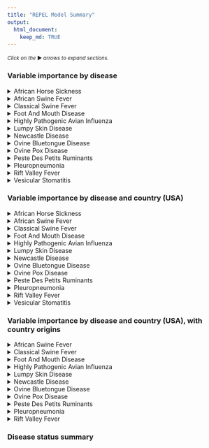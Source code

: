 ```yaml
---
title: "REPEL Model Summary"
output: 
  html_document:
    keep_md: TRUE
---
```


<small>_Click on the_ ▶ _︎arrows to expand sections._</small>



### Variable importance by disease




<details>
<summary>African Horse Sickness</summary>
![](repel-model-summary_files/figure-html/vi-by-disease-plots-1-1.png)<!-- -->
</details>
<details>
<summary>African Swine Fever</summary>
![](repel-model-summary_files/figure-html/vi-by-disease-plots-2-1.png)<!-- -->
</details>
<details>
<summary>Classical Swine Fever</summary>
![](repel-model-summary_files/figure-html/vi-by-disease-plots-3-1.png)<!-- -->
</details>
<details>
<summary>Foot And Mouth Disease</summary>
![](repel-model-summary_files/figure-html/vi-by-disease-plots-4-1.png)<!-- -->
</details>
<details>
<summary>Highly Pathogenic Avian Influenza</summary>
![](repel-model-summary_files/figure-html/vi-by-disease-plots-5-1.png)<!-- -->
</details>
<details>
<summary>Lumpy Skin Disease</summary>
![](repel-model-summary_files/figure-html/vi-by-disease-plots-6-1.png)<!-- -->
</details>
<details>
<summary>Newcastle Disease</summary>
![](repel-model-summary_files/figure-html/vi-by-disease-plots-7-1.png)<!-- -->
</details>
<details>
<summary>Ovine Bluetongue Disease</summary>
![](repel-model-summary_files/figure-html/vi-by-disease-plots-8-1.png)<!-- -->
</details>
<details>
<summary>Ovine Pox Disease</summary>
![](repel-model-summary_files/figure-html/vi-by-disease-plots-9-1.png)<!-- -->
</details>
<details>
<summary>Peste Des Petits Ruminants</summary>
![](repel-model-summary_files/figure-html/vi-by-disease-plots-10-1.png)<!-- -->
</details>
<details>
<summary>Pleuropneumonia</summary>
![](repel-model-summary_files/figure-html/vi-by-disease-plots-11-1.png)<!-- -->
</details>
<details>
<summary>Rift Valley Fever</summary>
![](repel-model-summary_files/figure-html/vi-by-disease-plots-12-1.png)<!-- -->
</details>
<details>
<summary>Vesicular Stomatitis</summary>
![](repel-model-summary_files/figure-html/vi-by-disease-plots-13-1.png)<!-- -->
</details>


### Variable importance by disease and country (USA)




<details>
<summary>African Horse Sickness</summary>
![](repel-model-summary_files/figure-html/vi-by-disease-country-plots-1-1.png)<!-- -->
</details>
<details>
<summary>African Swine Fever</summary>
![](repel-model-summary_files/figure-html/vi-by-disease-country-plots-2-1.png)<!-- -->
</details>
<details>
<summary>Classical Swine Fever</summary>
![](repel-model-summary_files/figure-html/vi-by-disease-country-plots-3-1.png)<!-- -->
</details>
<details>
<summary>Foot And Mouth Disease</summary>
![](repel-model-summary_files/figure-html/vi-by-disease-country-plots-4-1.png)<!-- -->
</details>
<details>
<summary>Highly Pathogenic Avian Influenza</summary>
![](repel-model-summary_files/figure-html/vi-by-disease-country-plots-5-1.png)<!-- -->
</details>
<details>
<summary>Lumpy Skin Disease</summary>
![](repel-model-summary_files/figure-html/vi-by-disease-country-plots-6-1.png)<!-- -->
</details>
<details>
<summary>Newcastle Disease</summary>
![](repel-model-summary_files/figure-html/vi-by-disease-country-plots-7-1.png)<!-- -->
</details>
<details>
<summary>Ovine Bluetongue Disease</summary>
![](repel-model-summary_files/figure-html/vi-by-disease-country-plots-8-1.png)<!-- -->
</details>
<details>
<summary>Ovine Pox Disease</summary>
![](repel-model-summary_files/figure-html/vi-by-disease-country-plots-9-1.png)<!-- -->
</details>
<details>
<summary>Peste Des Petits Ruminants</summary>
![](repel-model-summary_files/figure-html/vi-by-disease-country-plots-10-1.png)<!-- -->
</details>
<details>
<summary>Pleuropneumonia</summary>
![](repel-model-summary_files/figure-html/vi-by-disease-country-plots-11-1.png)<!-- -->
</details>
<details>
<summary>Rift Valley Fever</summary>
![](repel-model-summary_files/figure-html/vi-by-disease-country-plots-12-1.png)<!-- -->
</details>
<details>
<summary>Vesicular Stomatitis</summary>
![](repel-model-summary_files/figure-html/vi-by-disease-country-plots-13-1.png)<!-- -->
</details>


### Variable importance by disease and country (USA), with country origins




<details>
<summary>African Swine Fever</summary>
![](repel-model-summary_files/figure-html/vi-by-disease-country-origin-plots-1-1.png)<!-- -->
</details>
<details>
<summary>Classical Swine Fever</summary>
![](repel-model-summary_files/figure-html/vi-by-disease-country-origin-plots-2-1.png)<!-- -->
</details>
<details>
<summary>Foot And Mouth Disease</summary>
![](repel-model-summary_files/figure-html/vi-by-disease-country-origin-plots-3-1.png)<!-- -->
</details>
<details>
<summary>Highly Pathogenic Avian Influenza</summary>
![](repel-model-summary_files/figure-html/vi-by-disease-country-origin-plots-4-1.png)<!-- -->
</details>
<details>
<summary>Lumpy Skin Disease</summary>
![](repel-model-summary_files/figure-html/vi-by-disease-country-origin-plots-5-1.png)<!-- -->
</details>
<details>
<summary>Newcastle Disease</summary>
![](repel-model-summary_files/figure-html/vi-by-disease-country-origin-plots-6-1.png)<!-- -->
</details>
<details>
<summary>Ovine Bluetongue Disease</summary>
![](repel-model-summary_files/figure-html/vi-by-disease-country-origin-plots-7-1.png)<!-- -->
</details>
<details>
<summary>Ovine Pox Disease</summary>
![](repel-model-summary_files/figure-html/vi-by-disease-country-origin-plots-8-1.png)<!-- -->
</details>
<details>
<summary>Peste Des Petits Ruminants</summary>
![](repel-model-summary_files/figure-html/vi-by-disease-country-origin-plots-9-1.png)<!-- -->
</details>
<details>
<summary>Pleuropneumonia</summary>
![](repel-model-summary_files/figure-html/vi-by-disease-country-origin-plots-10-1.png)<!-- -->
</details>
<details>
<summary>Rift Valley Fever</summary>
![](repel-model-summary_files/figure-html/vi-by-disease-country-origin-plots-11-1.png)<!-- -->
</details>

### Disease status summary

